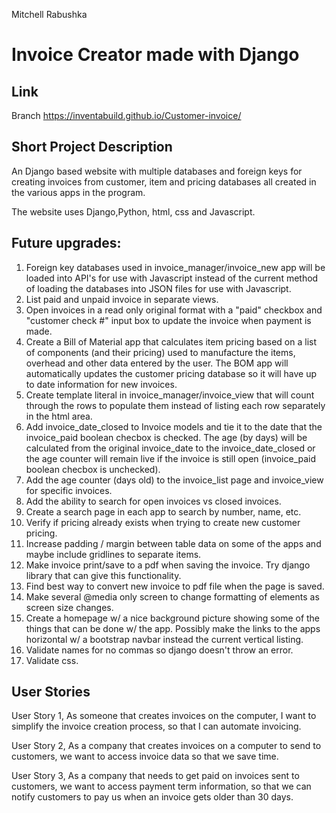 Mitchell Rabushka

# Invoice Creator made with Django

## Link
Branch
https://inventabuild.github.io/Customer-invoice/

## Short Project Description

An Django based website with multiple databases and foreign keys for creating invoices from customer, item and pricing databases all created in the various apps in the program.

The website uses Django,Python, html, css and Javascript.

## Future upgrades:
1. Foreign key databases used in invoice_manager/invoice_new app will be loaded into API's for use with Javascript instead of the current method of loading the databases into JSON files for use with Javascript.
2. List paid and unpaid invoice in separate views.
3. Open invoices in a read only original format with a "paid" checkbox and "customer check #" input box to update the invoice when payment is made.
4. Create a Bill of Material app that calculates item pricing based on a list of components (and their pricing) used to manufacture the items, overhead and other data entered by the user.  The BOM app will automatically updates the customer pricing database so it will have up to date information for new invoices.
5. Create template literal in invoice_manager/invoice_view that will count through the rows to populate them instead of listing each row separately in the html area.
6. Add invoice_date_closed to Invoice models and tie it to the date that the invoice_paid boolean checbox is checked.  The age (by days) will be calculated from the original invoice_date to the invoice_date_closed or the age counter will remain live if the invoice is still open (invoice_paid boolean checbox is unchecked).
7. Add the age counter (days old) to the invoice_list page and invoice_view for specific invoices.
8. Add the ability to search for open invoices vs closed invoices.
9. Create a search page in each app to search by number, name, etc.
10. Verify if pricing already exists when trying to create new customer pricing.
11. Increase padding / margin between table data on some of the apps and maybe include gridlines to separate items.
12. Make invoice print/save to a pdf when saving the invoice.  Try django library that can give this functionality.
13. Find best way to convert new invoice to pdf file when the page is saved.
14. Make several @media only screen to change formatting of elements as screen size changes.
15. Create a homepage w/ a nice background picture showing some of the things that can be done w/ the app.  Possibly make the links to the apps horizontal w/ a bootstrap navbar instead the current vertical listing.
16. Validate names for no commas so django doesn't throw an error.
17. Validate css.

## User Stories
User Story 1, As someone that creates invoices on the computer, I want to simplify the invoice creation process, so that I can automate invoicing.

User Story 2, As a company that creates invoices on a computer to send to customers, we want to access invoice data so that we save time.

User Story 3, As a company that needs to get paid on invoices sent to customers, we want to access payment term information, so that we can notify customers to pay us when an invoice gets older than 30 days.